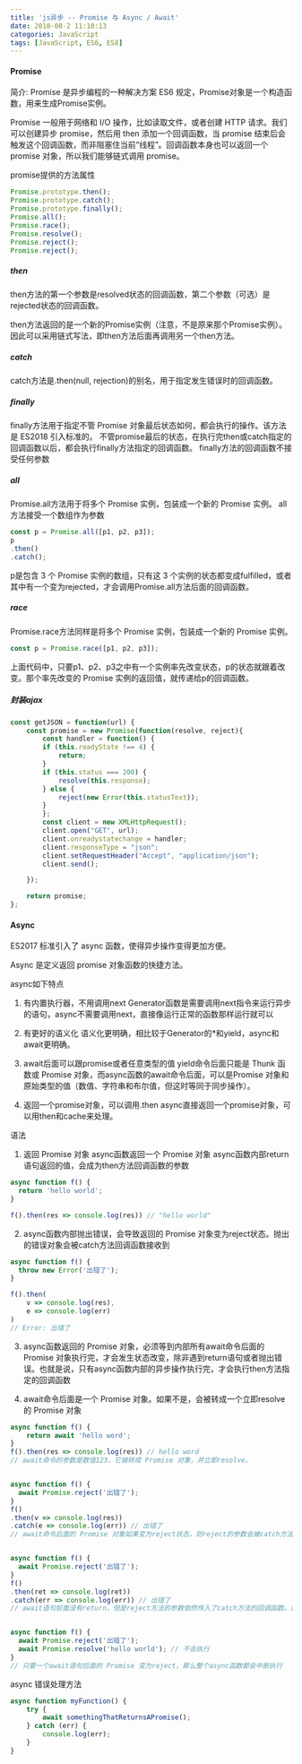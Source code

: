 ```yaml
---
title: 'js异步 -- Promise 与 Async / Await'
date: 2018-08-2 11:10:13
categories: JavaScript
tags: [JavaScript, ES6, ES8]
---
```


#### Promise
简介:
Promise 是异步编程的一种解决方案
ES6 规定，Promise对象是一个构造函数，用来生成Promise实例。

Promise 一般用于网络和 I/O 操作，比如读取文件，或者创建 HTTP 请求。我们可以创建异步 promise，然后用 then 添加一个回调函数，当 promise 结束后会触发这个回调函数，而非阻塞住当前“线程”。回调函数本身也可以返回一个 promise 对象，所以我们能够链式调用 promise。

promise提供的方法属性


```js
Promise.prototype.then();
Promise.prototype.catch();
Promise.prototype.finally();
Promise.all();
Promise.race();
Promise.resolve();
Promise.reject();
Promise.reject();
```

##### then

then方法的第一个参数是resolved状态的回调函数，第二个参数（可选）是rejected状态的回调函数。

then方法返回的是一个新的Promise实例（注意，不是原来那个Promise实例）。因此可以采用链式写法，即then方法后面再调用另一个then方法。

##### catch

catch方法是.then(null, rejection)的别名，用于指定发生错误时的回调函数。

##### finally

finally方法用于指定不管 Promise 对象最后状态如何，都会执行的操作。该方法是 ES2018 引入标准的。
不管promise最后的状态，在执行完then或catch指定的回调函数以后，都会执行finally方法指定的回调函数。
finally方法的回调函数不接受任何参数

##### all

Promise.all方法用于将多个 Promise 实例，包装成一个新的 Promise 实例。
all方法接受一个数组作为参数

```js
const p = Promise.all([p1, p2, p3]);
p
.then()
.catch();
```

p是包含 3 个 Promise 实例的数组，只有这 3 个实例的状态都变成fulfilled，或者其中有一个变为rejected，才会调用Promise.all方法后面的回调函数。


##### race
Promise.race方法同样是将多个 Promise 实例，包装成一个新的 Promise 实例。

```js
const p = Promise.race([p1, p2, p3]);
```
上面代码中，只要p1、p2、p3之中有一个实例率先改变状态，p的状态就跟着改变。那个率先改变的 Promise 实例的返回值，就传递给p的回调函数。




##### 封装ajax

```js
const getJSON = function(url) {
    const promise = new Promise(function(resolve, reject){
        const handler = function() {
        if (this.readyState !== 4) {
            return;
        }
        if (this.status === 200) {
            resolve(this.response);
        } else {
            reject(new Error(this.statusText));
        }
        };
        const client = new XMLHttpRequest();
        client.open("GET", url);
        client.onreadystatechange = handler;
        client.responseType = "json";
        client.setRequestHeader("Accept", "application/json");
        client.send();

    });

    return promise;
};
```

#### Async

ES2017 标准引入了 async 函数，使得异步操作变得更加方便。

Async 是定义返回 promise 对象函数的快捷方法。

async如下特点

1. 有内置执行器，不用调用next
Generator函数是需要调用next指令来运行异步的语句，async不需要调用next，直接像运行正常的函数那样运行就可以

2. 有更好的语义化
语义化更明确，相比较于Generator的*和yield，async和await更明确。

3. await后面可以跟promise或者任意类型的值
yield命令后面只能是 Thunk 函数或 Promise 对象，而async函数的await命令后面，可以是Promise 对象和原始类型的值（数值、字符串和布尔值，但这时等同于同步操作）。

4. 返回一个promise对象，可以调用.then
async直接返回一个promise对象，可以用then和cache来处理。

语法
1. 返回 Promise 对象
async函数返回一个 Promise 对象
async函数内部return语句返回的值，会成为then方法回调函数的参数

```js
async function f() {
  return 'hello world';
}

f().then(res => console.log(res)) // "hello world"
```
2. async函数内部抛出错误，会导致返回的 Promise 对象变为reject状态。抛出的错误对象会被catch方法回调函数接收到

```js
async function f() {
  throw new Error('出错了');
}

f().then(
    v => console.log(res),
    e => console.log(err)
)
// Error: 出错了
```

3. async函数返回的 Promise 对象，必须等到内部所有await命令后面的 Promise 对象执行完，才会发生状态改变，除非遇到return语句或者抛出错误。也就是说，只有async函数内部的异步操作执行完，才会执行then方法指定的回调函数

4. await命令后面是一个 Promise 对象。如果不是，会被转成一个立即resolve的 Promise 对象

```js
async function f() {
    return await 'hello word';
}
f().then(res => console.log(res)) // hello word
// await命令的参数是数值123，它被转成 Promise 对象，并立即resolve。


async function f() {
  await Promise.reject('出错了');
}
f()
.then(v => console.log(res))
.catch(e => console.log(err)) // 出错了
// await命令后面的 Promise 对象如果变为reject状态，则reject的参数会被catch方法的回调函数接收到


async function f() {
  await Promise.reject('出错了');
}
f()
.then(ret => console.log(ret))
.catch(err => console.log(err)) // 出错了
// await语句前面没有return，但是reject方法的参数依然传入了catch方法的回调函数。这里如果在await前面加上return，效果是一样的


async function f() {
  await Promise.reject('出错了');
  await Promise.resolve('hello world'); // 不会执行
}
// 只要一个await语句后面的 Promise 变为reject，那么整个async函数都会中断执行
```

async 错误处理方法

```js
async function myFunction() {
    try {
        await somethingThatReturnsAPromise();
    } catch (err) {
        console.log(err);
    }
}
```